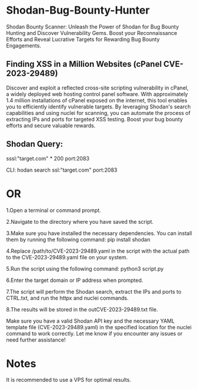 # Shodan-Bug-Bounty-Hunter
Shodan Bounty Scanner: Unleash the Power of Shodan for Bug Bounty Hunting and Discover Vulnerability Gems. Boost your Reconnaissance Efforts and Reveal Lucrative Targets for Rewarding Bug Bounty Engagements.


## Finding XSS in a Million Websites (cPanel CVE-2023-29489)

Discover and exploit a reflected cross-site scripting vulnerability in cPanel, a widely deployed web hosting control panel software. With approximately 1.4 million installations of cPanel exposed on the internet, this tool enables you to efficiently identify vulnerable targets. By leveraging Shodan's search capabilities and using nuclei for scanning, you can automate the process of extracting IPs and ports for targeted XSS testing. Boost your bug bounty efforts and secure valuable rewards.


## Shodan Query:
sssl:"target.com" * 200 port:2083

CLI: hodan search ssl:"target.com" port:2083



# OR

1.Open a terminal or command prompt.

2.Navigate to the directory where you have saved the script.

3.Make sure you have installed the necessary dependencies. You can install them by running the following command:
pip install shodan

4.Replace /path/to/CVE-2023-29489.yaml in the script with the actual path to the CVE-2023-29489.yaml file on your system.

5.Run the script using the following command:
python3 script.py

6.Enter the target domain or IP address when prompted.

7.The script will perform the Shodan search, extract the IPs and ports to CTRL.txt, and run the httpx and nuclei commands.

8.The results will be stored in the outCVE-2023-29489.txt file.

Make sure you have a valid Shodan API key and the necessary YAML template file (CVE-2023-29489.yaml) in the specified location for the nuclei command to work correctly.
Let me know if you encounter any issues or need further assistance!


# Notes
It is recommended to use a VPS for optimal results.
